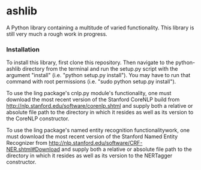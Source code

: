 # ashlib
A Python library containing a multitude of varied functionality. This library is still very much a rough work in progress.

### Installation

To install this library, first clone this repository. Then navigate to the python-ashlib directory from the terminal and run the setup.py script with the argument "install" (i.e. "python setup.py install"). You may have to run that command with root permissions (i.e. "sudo python setup.py install").

To use the ling package's cnlp.py module's functionality, one must download the most recent version of the Stanford CoreNLP build from http://nlp.stanford.edu/software/corenlp.shtml and supply both a relative or absolute file path to the directory in which it resides as well as its version to the CoreNLP constructor.

To use the ling package's named entity recognition functionalitywork, one must download the most recent version of the Stanford Named Entity Recognizer from http://nlp.stanford.edu/software/CRF-NER.shtml#Download and supply both a relative or absolute file path to the directory in which it resides as well as its version to the NERTagger constructor.
